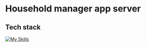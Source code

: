 # Household manager app server

## Tech stack
[![My Skills](https://skillicons.dev/icons?i=golang,docker,postgresql,gcp&theme=dark&perline=15)]()
